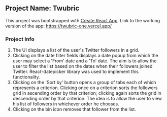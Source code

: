 ## Project Name: Twubric

This project was bootstrapped with [Create React App](https://github.com/facebook/create-react-app).
Link to the working version of the app: https://twubric-one.vercel.app/

### Project Info
1. The UI  displays a list of the user's Twitter followers in a grid.
2. Clicking on the date filter fields displays a date popup from which the user may select a 'From' date and a 'To' date. The aim is to allow the user to filter the list based on the dates when their followers joined Twitter. React-datepicker library was used to implement this functionality.
3. Clicking on the 'Sort by' button opens a group of tabs each of which represents a criterion. Clicking once on a criterion sorts the followers grid in ascending order by that criterion; clicking again sorts the grid in descending order by that criterion. The idea is to allow the user to view his list of followers in whichever order he chooses.
4. Clicking on the bin icon removes that follower from the list.
